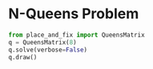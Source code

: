 # N-Queens Problem
```python
from place_and_fix import QueensMatrix
q = QueensMatrix(8)
q.solve(verbose=False)
q.draw()
```
